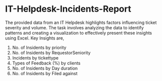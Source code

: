 # IT-Helpdesk-Incidents-Report
The provided data from an IT Helpdesk highlights factors influencing ticket severity and volume. The task involves analyzing the data to identify patterns and creating a visualization to effectively present these insights using Excel.
Key Insights are,
1) No. of Insidents by priority
2) No. of Insidents by RequestorSeniority
3) Incidents by tickettype
4) Types of Feedback (%) by clients
5) No. of Insidents by Day duration
6) No. of Insidents by Filed against

